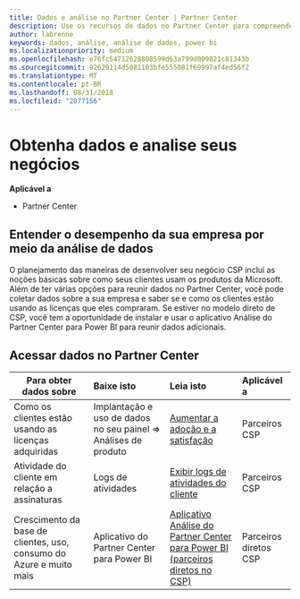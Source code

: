 ```yaml
---
title: Dados e análise no Partner Center | Partner Center
description: Use os recursos de dados no Partner Center para compreender melhor sua empresa.
author: labrenne
keywords: dados, análise, análise de dados, power bi
ms.localizationpriority: medium
ms.openlocfilehash: e76fc54712628808599d63a799d009821c81343b
ms.sourcegitcommit: 92629114d5081103bfe555081f69997af4ed56f2
ms.translationtype: MT
ms.contentlocale: pt-BR
ms.lasthandoff: 08/31/2018
ms.locfileid: "2877156"
---
```

# <a name="get-data-and-analyze-your-business"></a>Obtenha dados e analise seus negócios 

**Aplicável a**

-  Partner Center 

## <a name="understand-how-your-business-is-doing-through-data-analysis"></a>Entender o desempenho da sua empresa por meio da análise de dados

O planejamento das maneiras de desenvolver seu negócio CSP inclui as noções básicas sobre como seus clientes usam os produtos da Microsoft. Além de ter várias opções para reunir dados no Partner Center, você pode coletar dados sobre a sua empresa e saber se e como os clientes estão usando as licenças que eles compraram. Se estiver no modelo direto de CSP, você tem a oportunidade de instalar e usar o aplicativo Análise do Partner Center para Power BI para reunir dados adicionais.

## <a name="access-data-in-partner-center"></a>Acessar dados no Partner Center

|**Para obter dados sobre**   |**Baixe isto**   |**Leia isto**   | **Aplicável a**    |
|---------------------|:-----------------------|:---------------|:--------------|
|Como os clientes estão usando as licenças adquiridas   |Implantação e uso de dados no seu painel => Análises de produto   |[Aumentar a adoção e a satisfação](increasing-adoption-and-satisfaction.md)|Parceiros CSP|
|Atividade do cliente em relação a assinaturas   |Logs de atividades   |[Exibir logs de atividades do cliente](activity-logs.md)|Parceiros CSP   |
|Crescimento da base de clientes, uso, consumo do Azure e muito mais   |Aplicativo do Partner Center para Power BI   |[Aplicativo Análise do Partner Center para Power BI (parceiros diretos no CSP)](power-bi-app-for-direct-partners.md)|Parceiros diretos CSP|






